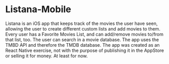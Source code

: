 # Listana-Mobile
Listana is an iOS app that keeps track of the movies the user have seen, allowing the user to create different custom lists and add movies to them.
Every user has a Favorite Movies List, and can add/remove movies to/from that list, too.
The user can search in a movie database. The app uses the TMBD API and therefore the TMDB database.
The app was created as an React Native exercise, not with the purpose of publishing it in the AppStore or selling it for money. At least for now.
